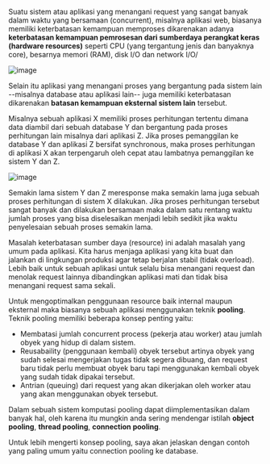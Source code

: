 Suatu sistem atau aplikasi yang menangani request yang sangat banyak dalam waktu yang bersamaan (concurrent), misalnya aplikasi web,
biasanya memiliki keterbatasan kemampuan memproses dikarenakan adanya **keterbatasan kemampuan pemrosesan dari sumberdaya perangkat 
keras (hardware resources)** seperti CPU (yang tergantung jenis dan banyaknya core), besarnya memori (RAM), disk I/O dan network I/O/

![image](https://cloud.githubusercontent.com/assets/3068071/15131944/8a135842-167e-11e6-8b35-3ab0fb5441fb.png)

Selain itu aplikasi yang menangani proses yang bergantung pada sistem lain --misalnya database atau aplikasi lain-- juga memiliki 
keterbatasan dikarenakan **batasan kemampuan eksternal sistem lain** tersebut. 

Misalnya sebuah aplikasi X memiliki proses perhitungan tertentu dimana data diambil dari sebuah database Y dan bergantung pada proses 
perhitungan lain misalnya dari aplikasi Z. Jika proses pemanggilan ke database Y dan aplikasi Z bersifat synchronous, maka proses 
perhitungan di aplikasi X akan terpengaruh oleh cepat atau lambatnya pemanggilan ke sistem Y dan Z.

![image](https://cloud.githubusercontent.com/assets/3068071/15131797/56bc2574-167d-11e6-8d7b-da90b9e73089.png)

Semakin lama sistem Y dan Z meresponse maka semakin lama juga sebuah proses perhitungan di sistem X dilakukan. Jika proses perhitungan 
tersebut sangat banyak dan dilakukan bersamaan maka dalam satu rentang waktu jumlah proses yang bisa diselesaikan menjadi lebih sedikit
jika waktu penyelesaian sebuah proses semakin lama.


Masalah keterbatasan sumber daya (resource) ini adalah masalah yang umum pada aplikasi. Kita harus menjaga aplikasi yang kita buat dan
jalankan di lingkungan produksi agar tetap berjalan stabil (tidak overload). Lebih baik untuk sebuah aplikasi untuk selalu bisa 
menangani request dan menolak request lainnya dibandingkan aplikasi mati dan tidak bisa menangani request sama sekali.

Untuk mengoptimalkan penggunaan resource baik internal maupun eksternal maka biasanya sebuah aplikasi menggunakan teknik **pooling**. 
Teknik pooling memiliki beberapa konsep penting yaitu:

* Membatasi jumlah concurrent process (pekerja atau worker) atau jumlah obyek yang hidup di dalam sistem.
* Reusabaility (penggunaan kembali) obyek tersebut artinya obyek yang sudah selesai mengerjakan tugas tidak segera dibuang, dan request baru tidak perlu membuat obyek baru tapi menggunakan kembali obyek yang sudah tidak dipakai tersebut.
* Antrian (queuing) dari request yang akan dikerjakan oleh worker atau yang akan menggunakan obyek tersebut.

Dalam sebuah sistem komputasi pooling dapat diimplementasikan dalam banyak hal, oleh karena itu mungkin anda sering mendengar istilah **object pooling**, **thread pooling**, **connection pooling**.

Untuk lebih mengerti konsep pooling, saya akan jelaskan dengan contoh yang paling umum yaitu connection pooling ke database.








